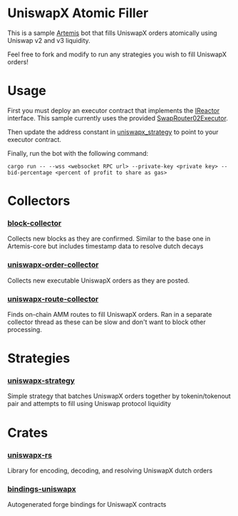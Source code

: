 # UniswapX Atomic Filler

This is a sample [Artemis](https://github.com/paradigmxyz/artemis) bot that fills UniswapX orders atomically using Uniswap v2 and v3 liquidity.

Feel free to fork and modify to run any strategies you wish to fill UniswapX orders!

# Usage

First you must deploy an executor contract that implements the [IReactor](https://github.com/Uniswap/UniswapX/blob/main/src/interfaces/IReactor.sol) interface. This sample currently uses the provided [SwapRouter02Executor](https://github.com/Uniswap/UniswapX/blob/main/src/sample-executors/SwapRouter02Executor.sol).

Then update the address constant in [uniswapx_strategy](./src/strategies/uniswapx_strategy.rs) to point to your executor contract.

Finally, run the bot with the following command:

```
cargo run -- --wss <websocket RPC url> --private-key <private key> --bid-percentage <percent of profit to share as gas>
```

# Collectors

### [block-collector](./src/collectors/block_collector.rs)

Collects new blocks as they are confirmed. Similar to the base one in Artemis-core but includes timestamp data to resolve dutch decays

### [uniswapx-order-collector](./src/collectors/uniswapx_order_collector.rs)

Collects new executable UniswapX orders as they are posted.

### [uniswapx-route-collector](./src/collectors/uniswapx_route_collector.rs)

Finds on-chain AMM routes to fill UniswapX orders. Ran in a separate collector thread as these can be slow and don't want to block other processing.

# Strategies

### [uniswapx-strategy](./src/strategies/uniswapx_strategy.rs)

Simple strategy that batches UniswapX orders together by tokenin/tokenout pair and attempts to fill using Uniswap protocol liquidity

# Crates

### [uniswapx-rs](./crates/uniswapx-rs)
Library for encoding, decoding, and resolving UniswapX dutch orders

### [bindings-uniswapx](./crates/bindings-uniswapx)
Autogenerated forge bindings for UniswapX contracts
